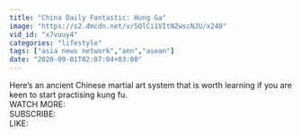 ```yaml
---
title: "China Daily Fantastic: Hung Ga"
image: "https://s2.dmcdn.net/v/SQlCi1VItNZwscNJU/x240"
vid_id: "x7vuuy4"
categories: "lifestyle"
tags: ["asia news network","ann","asean"]
date: "2020-09-01T02:07:04+03:00"
---
```

Here’s an ancient Chinese martial art system that is worth learning if you are keen to start practising kung fu.  <br>WATCH MORE:   <br>SUBSCRIBE:   <br>LIKE: 
